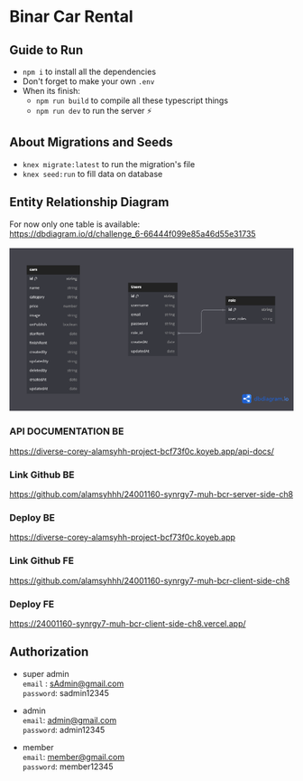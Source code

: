 # Binar Car Rental

## Guide to Run 
* `npm i` to install all the dependencies
* Don't forget to make your own `.env`
* When its finish:
    * `npm run build` to compile all these typescript things
    * `npm run dev` to run the server ⚡

## About Migrations and Seeds
* `knex migrate:latest` to run the migration's file
* `knex seed:run` to fill data on database

## Entity Relationship Diagram

For now only one table is available: <br>
https://dbdiagram.io/d/challenge_6-66444f099e85a46d55e31735 <br> <br>
![Table Car](challenge_6.png) <br>

### API DOCUMENTATION BE
https://diverse-corey-alamsyhh-project-bcf73f0c.koyeb.app/api-docs/
### Link Github BE
https://github.com/alamsyhhh/24001160-synrgy7-muh-bcr-server-side-ch8
### Deploy BE
https://diverse-corey-alamsyhh-project-bcf73f0c.koyeb.app

### Link Github FE
https://github.com/alamsyhhh/24001160-synrgy7-muh-bcr-client-side-ch8
### Deploy FE
https://24001160-synrgy7-muh-bcr-client-side-ch8.vercel.app/

## Authorization
* super admin\
  `email` : sAdmin@gmail.com\
  `password`: sadmin12345
  
* admin\
  `email`: admin@gmail.com\
  `password`: admin12345

* member\
  `email`: member@gmail.com\
  `password`: member12345
